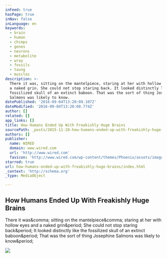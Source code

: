 ```yaml
---
inFeed: true
hasPage: true
inNav: false
inLanguage: en
keywords:
  - brain
  - human
  - chimps
  - genes
  - neurons
  - metabolite
  - wray
  - fossils
  - taung
  - muscles
description: >-
  There it was, sitting on the mantelpiece, staring at her with hollow eyes and
  a naked grin. She could not stop staring back. It looked distinctly like the
  fossilized skull of an extinct baboon. That was the sort of thing Josephine
  Salmons was likely to know.
datePublished: '2016-09-04T13:20:09.107Z'
dateModified: '2016-09-04T13:20:08.774Z'
author: []
related: []
app_links: []
title: How Humans Ended Up With Freakishly Huge Brains
sourcePath: _posts/2015-11-28-how-humans-ended-up-with-freakishly-huge-brains.md
authors: []
publisher:
  name: WIRED
  domain: www.wired.com
  url: 'http://www.wired.com'
  favicon: 'http://www.wired.com/wp-content/themes/Phoenix/assets/images/favicon.ico'
starred: true
url: how-humans-ended-up-with-freakishly-huge-brains/index.html
_context: 'http://schema.org'
_type: MediaObject

---
```

<article style=""><h1>How Humans Ended Up With Freakishly Huge Brains</h1><p>There it was&amp;comma; sitting on the mantelpiece&amp;comma; staring at her with hollow eyes and a naked grin&amp;period; She could not stop staring back&amp;period; It looked distinctly like the fossilized skull of an extinct baboon&amp;period; That was the sort of thing Josephine Salmons was likely to know&amp;period;</p><img src="http://www.wired.com/wp-content/uploads/2015/11/GettyImages-100390210_HPA-1200x630-e1448397344516.jpg" /></article>